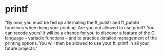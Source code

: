 # printf
"By now, you must be fed up alternating the ft_putstr and ft_putnbr functions when doing your printing. Are you not allowed to use printf? You can recode yours! It will be a chance for you to discover a feature of the C language – variadic functions – and to practice detailed management of the printing options. You will then be allowed to use your ft_printf in all your future projects."
